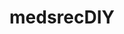 ---
hackday: 07-london
links:
  code:
  - https://github.com/stephen-allison/med-recs
  website: http://handi-hopd.org/medsrec_diy
summary: ''
team:
- '@ianmcnicoll'
- John Rasquinha
- '@chriscpritchard'
- '@StephenAllison7'
- Mario Brown
- '@hildegardfranke'
title: medsrecDIY
---